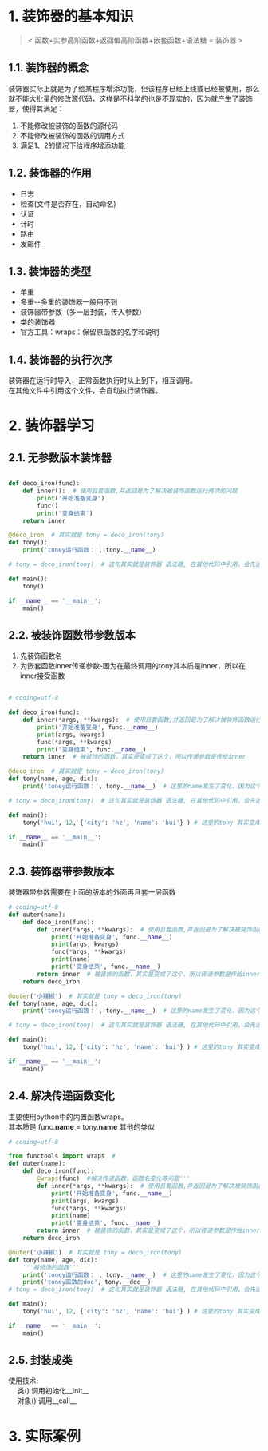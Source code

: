 # 1. 装饰器的基本知识

> < 函数+实参高阶函数+返回值高阶函数+嵌套函数+语法糖 = 装饰器 >

## 1.1. 装饰器的概念

装饰器实际上就是为了给某程序增添功能，但该程序已经上线或已经被使用，那么就不能大批量的修改源代码，这样是不科学的也是不现实的，因为就产生了装饰器，使得其满足：

1. 不能修改被装饰的函数的源代码
2. 不能修改被装饰的函数的调用方式
3. 满足1、2的情况下给程序增添功能

## 1.2. 装饰器的作用

* 日志
* 检查(文件是否存在，自动命名)
* 认证
* 计时
* 路由
* 发邮件

## 1.3. 装饰器的类型

* 单重
* 多重--多重的装饰器一般用不到
* 装饰器带参数（多一层封装，传入参数）
* 类的装饰器
* 官方工具：wraps：保留原函数的名字和说明

## 1.4. 装饰器的执行次序

装饰器在运行时导入，正常函数执行时从上到下，相互调用。  
在其他文件中引用这个文件，会自动执行装饰器。

# 2. 装饰器学习

## 2.1. 无参数版本装饰器

``` python

def deco_iron(func):
    def inner():  # 使用且套函数,并返回是为了解决被装饰函数运行两次的问题
        print('开始准备变身')
        func()
        print('变身结束')
    return inner

@deco_iron  # 其实就是 tony = deco_iron(tony)
def tony():
    print('toney运行函数：', tony.__name__)

# tony = deco_iron(tony)  # 这句其实就是装饰器 语法糖, 在其他代码中引用，会先运行这个

def main():
    tony()

if __name__ == '__main__':
    main()

```

## 2.2. 被装饰函数带参数版本

1. 先装饰函数名
2. 为嵌套函数inner传递参数-因为在最终调用的tony其本质是inner，所以在inner接受函数


``` python

# coding=utf-8

def deco_iron(func):
    def inner(*args, **kwargs):  # 使用且套函数,并返回是为了解决被装饰函数运行两次的问题
        print('开始准备变身', func.__name__)
        print(args, kwargs)
        func(*args, **kwargs)
        print('变身结束', func.__name__)
    return inner  # 被装饰的函数，其实是变成了这个，所以传递参数是传给inner

@deco_iron  # 其实就是 tony = deco_iron(tony)
def tony(name, age, dic):
    print('toney运行函数：', tony.__name__)  # 这里的name发生了变化，因为这个tony被装饰后，变成了inner，后面需要解决这个问题

# tony = deco_iron(tony)  # 这句其实就是装饰器 语法糖, 在其他代码中引用，会先运行这个

def main():
    tony('hui', 12, {'city': 'hz', 'name': 'hui'} ) # 这里的tony 其实变成了inner

if __name__ == '__main__':
    main()

```

## 2.3. 装饰器带参数版本

装饰器带参数需要在上面的版本的外面再且套一层函数

```python
# coding=utf-8
def outer(name):
    def deco_iron(func):
        def inner(*args, **kwargs):  # 使用且套函数,并返回是为了解决被装饰函数运行两次的问题
            print('开始准备变身', func.__name__)
            print(args, kwargs)
            func(*args, **kwargs)
            print(name)
            print('变身结束', func.__name__)
        return inner  # 被装饰的函数，其实是变成了这个，所以传递参数是传给inner
    return deco_iron

@outer('小辣椒')  # 其实就是 tony = deco_iron(tony)
def tony(name, age, dic):
    print('toney运行函数：', tony.__name__)  # 这里的name发生了变化，因为这个tony被装饰后，变成了inner

# tony = deco_iron(tony)  # 这句其实就是装饰器 语法糖, 在其他代码中引用，会先运行这个

def main():
    tony('hui', 12, {'city': 'hz', 'name': 'hui'} ) # 这里的tony 其实变成了inner

if __name__ == '__main__':
    main()
```

## 2.4. 解决传递函数变化

主要使用python中的内置函数wraps。  
其本质是 func.__name__ = tony.__name__  其他的类似

``` python
# coding=utf-8

from functools import wraps  #
def outer(name):
    def deco_iron(func):
        @wraps(func)  #解决传递函数，函数名变化等问题'''
        def inner(*args, **kwargs):  # 使用且套函数,并返回是为了解决被装饰函数运行两次的问题
            print('开始准备变身', func.__name__)
            print(args, kwargs)
            func(*args, **kwargs)
            print(name)
            print('变身结束', func.__name__)
        return inner  # 被装饰的函数，其实是变成了这个，所以传递参数是传给inner
    return deco_iron

@outer('小辣椒')  # 其实就是 tony = deco_iron(tony)
def tony(name, age, dic):
    '''被修饰的函数'''
    print('toney运行函数：', tony.__name__)  # 这里的name发生了变化，因为这个tony被装饰后，变成了inner
    print('toney函数的doc', tony.__doc__)
# tony = deco_iron(tony)  # 这句其实就是装饰器 语法糖, 在其他代码中引用，会先运行这个

def main():
    tony('hui', 12, {'city': 'hz', 'name': 'hui'} ) # 这里的tony 其实变成了inner

if __name__ == '__main__':
    main()
```

## 2.5. 封装成类

使用技术:  
&emsp;  类()   调用初始化__init__  
&emsp;  对象() 调用__call__


# 3. 实际案例